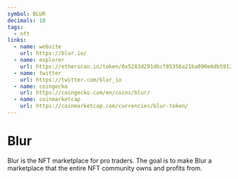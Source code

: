 ```yaml
---
symbol: BLUR
decimals: 18
tags:
  - nft
links:
  - name: website
    url: https://blur.io/
  - name: explorer
    url: https://etherscan.io/token/0x5283d291dbcf85356a21ba090e6db59121208b44
  - name: twitter
    url: https://twitter.com/blur_io
  - name: coingecko
    url: https://coingecko.com/en/coins/blur/
  - name: coinmarketcap
    url: https://coinmarketcap.com/currencies/blur-token/
---
```


# Blur

Blur is the NFT marketplace for pro traders. The goal is to make Blur a marketplace that the entire NFT community owns and profits from.
